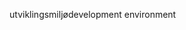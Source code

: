 <span data-ttu-id="a708d-101">utviklingsmiljø</span><span class="sxs-lookup"><span data-stu-id="a708d-101">development environment</span></span>